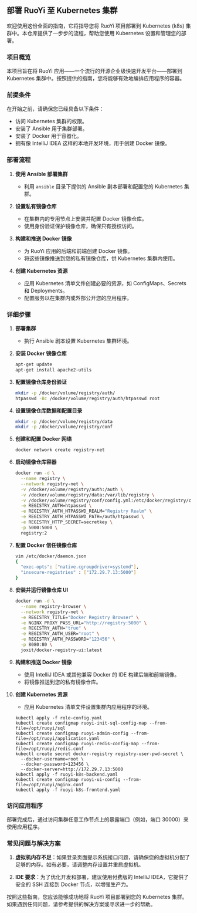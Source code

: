 ## 部署 RuoYi 至 Kubernetes 集群

欢迎使用这份全面的指南，它将指导您将 RuoYi 项目部署到 Kubernetes (k8s) 集群中。本仓库提供了一步步的流程，帮助您使用 Kubernetes 设置和管理您的部署。

### 项目概览

本项目旨在将 RuoYi 应用——一个流行的开源企业级快速开发平台——部署到 Kubernetes 集群中。按照提供的指南，您将能够有效地编排应用程序的容器。

### 前提条件

在开始之前，请确保您已经具备以下条件：

- 访问 Kubernetes 集群的权限。
- 安装了 Ansible 用于集群部署。
- 安装了 Docker 用于容器化。
- 拥有像 IntelliJ IDEA 这样的本地开发环境，用于创建 Docker 镜像。

### 部署流程

1. **使用 Ansible 部署集群**
   - 利用 `ansible` 目录下提供的 Ansible 剧本部署和配置您的 Kubernetes 集群。

2. **设置私有镜像仓库**
   - 在集群内的专用节点上安装并配置 Docker 镜像仓库。
   - 使用身份验证保护镜像仓库，确保只有授权访问。

3. **构建和推送 Docker 镜像**
   - 为 RuoYi 应用的后端和前端创建 Docker 镜像。
   - 将这些镜像推送到您的私有镜像仓库，供 Kubernetes 集群内使用。

4. **创建 Kubernetes 资源**
   - 应用 Kubernetes 清单文件创建必要的资源，如 ConfigMaps、Secrets 和 Deployments。
   - 配置服务以在集群内或外部公开您的应用程序。

### 详细步骤

1. **部署集群**

   - 执行 Ansible 剧本设置 Kubernetes 集群环境。

2. **安装 Docker 镜像仓库**

   ```bash
   apt-get update
   apt-get install apache2-utils
   ```

3. **配置镜像仓库身份验证**

   ```bash
   mkdir -p /docker/volume/registry/auth/
   htpasswd -Bc /docker/volume/registry/auth/htpasswd root
   ```

4. **设置镜像仓库数据和配置目录**

   ```bash
   mkdir -p /docker/volume/registry/data
   mkdir -p /docker/volume/registry/conf
   ```

5. **创建和配置 Docker 网络**

   ```bash
   docker network create registry-net
   ```

6. **启动镜像仓库容器**

   ```bash
   docker run -d \
     --name registry \
     --network registry-net \
     -v /docker/volume/registry/auth:/auth \
     -v /docker/volume/registry/data:/var/lib/registry \
     -v /docker/volume/registry/conf/config.yml:/etc/docker/registry/config.yml \
     -e REGISTRY_AUTH=htpasswd \
     -e REGISTRY_AUTH_HTPASSWD_REALM="Registry Realm" \
     -e REGISTRY_AUTH_HTPASSWD_PATH=/auth/htpasswd \
     -e REGISTRY_HTTP_SECRET=secretkey \
     -p 5000:5000 \
     registry:2
   ```

7. **配置 Docker 信任镜像仓库**

   ```bash
   vim /etc/docker/daemon.json
   {
     "exec-opts": ["native.cgroupdriver=systemd"],
     "insecure-registries" : ["172.29.7.13:5000"]
   }
   ```

8. **安装并运行镜像仓库 UI**

   ```bash
   docker run -d \
     --name registry-browser \
     --network registry-net \
     -e REGISTRY_TITLE="Docker Registry Browser" \
     -e NGINX_PROXY_PASS_URL="http://registry:5000" \
     -e REGISTRY_AUTH="true" \
     -e REGISTRY_AUTH_USER="root" \
     -e REGISTRY_AUTH_PASSWORD="123456" \
     -p 8080:80 \
     joxit/docker-registry-ui:latest
   ```

9. **构建和推送 Docker 镜像**

   - 使用 IntelliJ IDEA 或其他兼容 Docker 的 IDE 构建后端和前端镜像。
   - 将镜像推送到您的私有镜像仓库。

10. **创建 Kubernetes 资源**

    - 应用 Kubernetes 清单文件设置集群内应用程序的环境。

    ```
    kubectl apply -f role-config.yaml
    kubectl create configmap ruoyi-init-sql-config-map --from-file=/opt/ruoyi/sql
    kubectl create configmap ruoyi-admin-config --from-file=/opt/ruoyi/application.yaml
    kubectl create configmap ruoyi-redis-config-map --from-file=/opt/ruoyi/redis.conf
    kubectl create secret docker-registry registry-user-pwd-secret \
      --docker-username=root \
      --docker-password=123456 \
      --docker-server=http://172.29.7.13:5000 
    kubectl apply -f ruoyi-k8s-backend.yaml
    kubectl create configmap ruoyi-ui-config --from-file=/opt/ruoyi/nginx.conf
    kubectl apply -f ruoyi-k8s-frontend.yaml
    ```

### 访问应用程序

部署完成后，通过访问集群任意工作节点上的暴露端口（例如，端口 30000）来使用应用程序。

### 常见问题与解决方案

1. **虚拟机内存不足**：如果登录页面提示系统接口问题，请确保您的虚拟机分配了足够的内存。如有必要，请调整内存设置并重启虚拟机。

2. **IDE 要求**：为了优化开发和部署，建议使用付费版的 IntelliJ IDEA，它提供了安全的 SSH 连接到 Docker 节点，以增强生产力。

按照这些指南，您应该能够成功地将 RuoYi 项目部署到您的 Kubernetes 集群。如果遇到任何问题，请参考提供的解决方案或寻求进一步的帮助。
